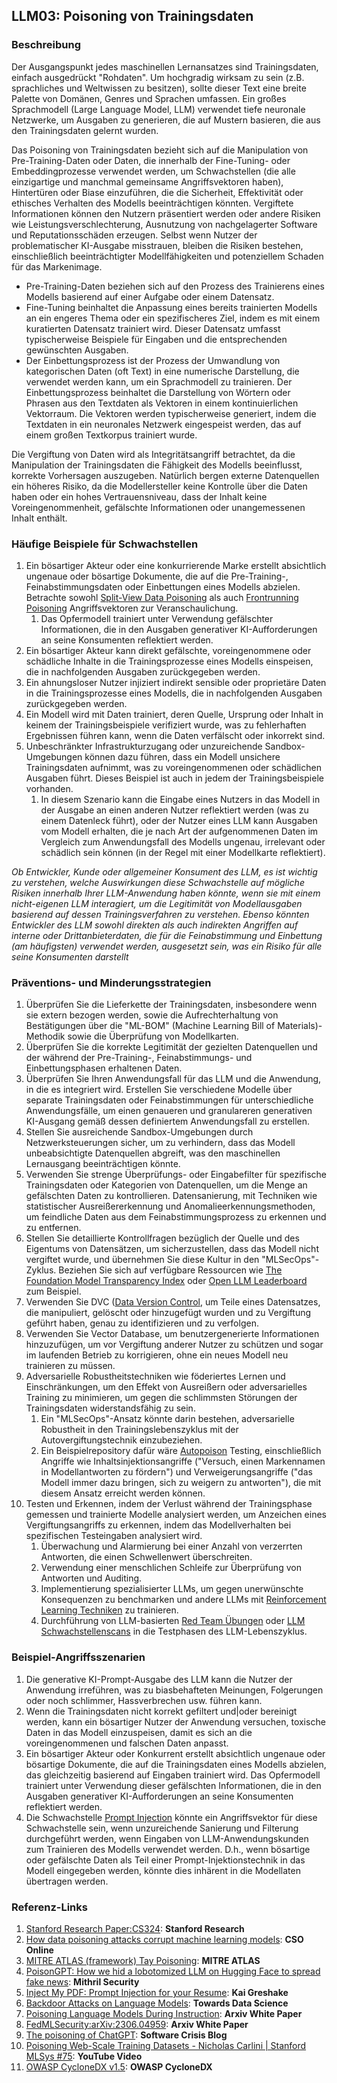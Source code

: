 ## LLM03: Poisoning von Trainingsdaten

### Beschreibung

Der Ausgangspunkt jedes maschinellen Lernansatzes sind Trainingsdaten, einfach ausgedrückt "Rohdaten". Um hochgradig wirksam zu sein (z.B. sprachliches und Weltwissen zu besitzen), sollte dieser Text eine breite Palette von Domänen, Genres und Sprachen umfassen. Ein großes Sprachmodell (Large Language Model, LLM) verwendet tiefe neuronale Netzwerke, um Ausgaben zu generieren, die auf Mustern basieren, die aus den Trainingsdaten gelernt wurden.

Das Poisoning von Trainingsdaten bezieht sich auf die Manipulation von Pre-Training-Daten oder Daten, die innerhalb der Fine-Tuning- oder Embeddingprozesse verwendet werden, um Schwachstellen (die alle einzigartige und manchmal gemeinsame Angriffsvektoren haben), Hintertüren oder Biase einzuführen, die die Sicherheit, Effektivität oder ethisches Verhalten des Modells beeinträchtigen könnten. Vergiftete Informationen können den Nutzern präsentiert werden oder andere Risiken wie Leistungsverschlechterung, Ausnutzung von nachgelagerter Software und Reputationsschäden erzeugen. Selbst wenn Nutzer der problematischer KI-Ausgabe misstrauen, bleiben die Risiken bestehen, einschließlich beeinträchtigter Modellfähigkeiten und potenziellem Schaden für das Markenimage.

- Pre-Training-Daten beziehen sich auf den Prozess des Trainierens eines Modells basierend auf einer Aufgabe oder einem Datensatz.
- Fine-Tuning beinhaltet die Anpassung eines bereits trainierten Modells an ein engeres Thema oder ein spezifischeres Ziel, indem es mit einem kuratierten Datensatz trainiert wird. Dieser Datensatz umfasst typischerweise Beispiele für Eingaben und die entsprechenden gewünschten Ausgaben.
- Der Einbettungsprozess ist der Prozess der Umwandlung von kategorischen Daten (oft Text) in eine numerische Darstellung, die verwendet werden kann, um ein Sprachmodell zu trainieren. Der Einbettungsprozess beinhaltet die Darstellung von Wörtern oder Phrasen aus den Textdaten als Vektoren in einem kontinuierlichen Vektorraum. Die Vektoren werden typischerweise generiert, indem die Textdaten in ein neuronales Netzwerk eingespeist werden, das auf einem großen Textkorpus trainiert wurde.

Die Vergiftung von Daten wird als Integritätsangriff betrachtet, da die Manipulation der Trainingsdaten die Fähigkeit des Modells beeinflusst, korrekte Vorhersagen auszugeben. Natürlich bergen externe Datenquellen ein höheres Risiko, da die Modellersteller keine Kontrolle über die Daten haben oder ein hohes Vertrauensniveau, dass der Inhalt keine Voreingenommenheit, gefälschte Informationen oder unangemessenen Inhalt enthält.

### Häufige Beispiele für Schwachstellen

1. Ein bösartiger Akteur oder eine konkurrierende Marke erstellt absichtlich ungenaue oder bösartige Dokumente, die auf die Pre-Training-, Feinabstimmungsdaten oder Einbettungen eines Modells abzielen. Betrachte sowohl [Split-View Data Poisoning](https://github.com/GangGreenTemperTatum/speaking/blob/main/dc604/hacker-summer-camp-23/Ads%20_%20Poisoning%20Web%20Training%20Datasets%20_%20Flow%20Diagram%20-%20Exploit%201%20Split-View%20Data%20Poisoning.jpeg) als auch [Frontrunning Poisoning](https://github.com/GangGreenTemperTatum/speaking/blob/main/dc604/hacker-summer-camp-23/Ads%20_%20Poisoning%20Web%20Training%20Datasets%20_%20Flow%20Diagram%20-%20Exploit%202%20Frontrunning%20Data%20Poisoning.jpeg) Angriffsvektoren zur Veranschaulichung.
   1. Das Opfermodell trainiert unter Verwendung gefälschter Informationen, die in den Ausgaben generativer KI-Aufforderungen an seine Konsumenten reflektiert werden.
2. Ein bösartiger Akteur kann direkt gefälschte, voreingenommene oder schädliche Inhalte in die Trainingsprozesse eines Modells einspeisen, die in nachfolgenden Ausgaben zurückgegeben werden.
3. Ein ahnungsloser Nutzer injiziert indirekt sensible oder proprietäre Daten in die Trainingsprozesse eines Modells, die in nachfolgenden Ausgaben zurückgegeben werden.
4. Ein Modell wird mit Daten trainiert, deren Quelle, Ursprung oder Inhalt in keinem der Trainingsbeispiele verifiziert wurde, was zu fehlerhaften Ergebnissen führen kann, wenn die Daten verfälscht oder inkorrekt sind.
5. Unbeschränkter Infrastrukturzugang oder unzureichende Sandbox-Umgebungen können dazu führen, dass ein Modell unsichere Trainingsdaten aufnimmt, was zu voreingenommenen oder schädlichen Ausgaben führt. Dieses Beispiel ist auch in jedem der Trainingsbeispiele vorhanden.
   1. In diesem Szenario kann die Eingabe eines Nutzers in das Modell in der Ausgabe an einen anderen Nutzer reflektiert werden (was zu einem Datenleck führt), oder der Nutzer eines LLM kann Ausgaben vom Modell erhalten, die je nach Art der aufgenommenen Daten im Vergleich zum Anwendungsfall des Modells ungenau, irrelevant oder schädlich sein können (in der Regel mit einer Modellkarte reflektiert).

*Ob Entwickler, Kunde oder allgemeiner Konsument des LLM, es ist wichtig zu verstehen, welche Auswirkungen diese Schwachstelle auf mögliche Risiken innerhalb Ihrer LLM-Anwendung haben könnte, wenn sie mit einem nicht-eigenen LLM interagiert, um die Legitimität von Modellausgaben basierend auf dessen Trainingsverfahren zu verstehen. Ebenso könnten Entwickler des LLM sowohl direkten als auch indirekten Angriffen auf interne oder Drittanbieterdaten, die für die Feinabstimmung und Einbettung (am häufigsten) verwendet werden, ausgesetzt sein, was ein Risiko für alle seine Konsumenten darstellt*

### Präventions- und Minderungsstrategien

1. Überprüfen Sie die Lieferkette der Trainingsdaten, insbesondere wenn sie extern bezogen werden, sowie die Aufrechterhaltung von Bestätigungen über die "ML-BOM" (Machine Learning Bill of Materials)-Methodik sowie die Überprüfung von Modellkarten.
2. Überprüfen Sie die korrekte Legitimität der gezielten Datenquellen und der während der Pre-Training-, Feinabstimmungs- und Einbettungsphasen erhaltenen Daten.
3. Überprüfen Sie Ihren Anwendungsfall für das LLM und die Anwendung, in die es integriert wird. Erstellen Sie verschiedene Modelle über separate Trainingsdaten oder Feinabstimmungen für unterschiedliche Anwendungsfälle, um einen genaueren und granulareren generativen KI-Ausgang gemäß dessen definiertem Anwendungsfall zu erstellen.
4. Stellen Sie ausreichende Sandbox-Umgebungen durch Netzwerksteuerungen sicher, um zu verhindern, dass das Modell unbeabsichtigte Datenquellen abgreift, was den maschinellen Lernausgang beeinträchtigen könnte.
5. Verwenden Sie strenge Überprüfungs- oder Eingabefilter für spezifische Trainingsdaten oder Kategorien von Datenquellen, um die Menge an gefälschten Daten zu kontrollieren. Datensanierung, mit Techniken wie statistischer Ausreißererkennung und Anomalieerkennungsmethoden, um feindliche Daten aus dem Feinabstimmungsprozess zu erkennen und zu entfernen.
6. Stellen Sie detaillierte Kontrollfragen bezüglich der Quelle und des Eigentums von Datensätzen, um sicherzustellen, dass das Modell nicht vergiftet wurde, und übernehmen Sie diese Kultur in den "MLSecOps"-Zyklus. Beziehen Sie sich auf verfügbare Ressourcen wie [The Foundation Model Transparency Index](https://crfm.stanford.edu/fmti/) oder [Open LLM Leaderboard](https://huggingface.co/spaces/HuggingFaceH4/open_llm_leaderboard) zum Beispiel.
7. Verwenden Sie DVC ([Data Version Control](https://dvc.org/doc/user-guide/analytics), um Teile eines Datensatzes, die manipuliert, gelöscht oder hinzugefügt wurden und zu Vergiftung geführt haben, genau zu identifizieren und zu verfolgen.
8. Verwenden Sie Vector Database, um benutzergenerierte Informationen hinzuzufügen, um vor Vergiftung anderer Nutzer zu schützen und sogar im laufenden Betrieb zu korrigieren, ohne ein neues Modell neu trainieren zu müssen.
9. Adversarielle Robustheitstechniken wie föderiertes Lernen und Einschränkungen, um den Effekt von Ausreißern oder adversarielles Training zu minimieren, um gegen die schlimmsten Störungen der Trainingsdaten widerstandsfähig zu sein.
   1. Ein "MLSecOps"-Ansatz könnte darin bestehen, adversarielle Robustheit in den Trainingslebenszyklus mit der Autovergiftungstechnik einzubeziehen.
   2. Ein Beispielrepository dafür wäre [Autopoison](https://github.com/azshue/AutoPoison) Testing, einschließlich Angriffe wie Inhaltsinjektionsangriffe ("Versuch, einen Markennamen in Modellantworten zu fördern") und Verweigerungsangriffe ("das Modell immer dazu bringen, sich zu weigern zu antworten"), die mit diesem Ansatz erreicht werden können.
10. Testen und Erkennen, indem der Verlust während der Trainingsphase gemessen und trainierte Modelle analysiert werden, um Anzeichen eines Vergiftungsangriffs zu erkennen, indem das Modellverhalten bei spezifischen Testeingaben analysiert wird.
    1. Überwachung und Alarmierung bei einer Anzahl von verzerrten Antworten, die einen Schwellenwert überschreiten.
    2. Verwendung einer menschlichen Schleife zur Überprüfung von Antworten und Auditing.
    3. Implementierung spezialisierter LLMs, um gegen unerwünschte Konsequenzen zu benchmarken und andere LLMs mit [Reinforcement Learning Techniken](https://wandb.ai/ayush-thakur/Intro-RLAIF/reports/An-Introduction-to-Training-LLMs-Using-Reinforcement-Learning-From-Human-Feedback-RLHF---VmlldzozMzYyNjcy) zu trainieren.
    4. Durchführung von LLM-basierten [Red Team Übungen](https://www.anthropic.com/index/red-teaming-language-models-to-reduce-harms-methods-scaling-behaviors-and-lessons-learned) oder [LLM Schwachstellenscans](https://github.com/leondz/garak) in die Testphasen des LLM-Lebenszyklus.

### Beispiel-Angriffsszenarien

1. Die generative KI-Prompt-Ausgabe des LLM kann die Nutzer der Anwendung irreführen, was zu biasbehafteten Meinungen, Folgerungen oder noch schlimmer, Hassverbrechen usw. führen kann.
2. Wenn die Trainingsdaten nicht korrekt gefiltert und|oder bereinigt werden, kann ein bösartiger Nutzer der Anwendung versuchen, toxische Daten in das Modell einzuspeisen, damit es sich an die voreingenommenen und falschen Daten anpasst.
3. Ein bösartiger Akteur oder Konkurrent erstellt absichtlich ungenaue oder bösartige Dokumente, die auf die Trainingsdaten eines Modells abzielen, das gleichzeitig basierend auf Eingaben trainiert wird. Das Opfermodell trainiert unter Verwendung dieser gefälschten Informationen, die in den Ausgaben generativer KI-Aufforderungen an seine Konsumenten reflektiert werden.
4. Die Schwachstelle [Prompt Injection](https://github.com/OWASP/www-project-top-10-for-large-language-model-applications/blob/main/1_0_vulns/PromptInjection.md) könnte ein Angriffsvektor für diese Schwachstelle sein, wenn unzureichende Sanierung und Filterung durchgeführt werden, wenn Eingaben von LLM-Anwendungskunden zum Trainieren des Modells verwendet werden. D.h., wenn bösartige oder gefälschte Daten als Teil einer Prompt-Injektionstechnik in das Modell eingegeben werden, könnte dies inhärent in die Modellaten übertragen werden.

### Referenz-Links

1. [Stanford Research Paper:CS324](https://stanford-cs324.github.io/winter2022/lectures/data/): **Stanford Research**
2. [How data poisoning attacks corrupt machine learning models](https://www.csoonline.com/article/3613932/how-data-poisoning-attacks-corrupt-machine-learning-models.html): **CSO Online**
3. [MITRE ATLAS (framework) Tay Poisoning](https://atlas.mitre.org/studies/AML.CS0009/): **MITRE ATLAS**
4. [PoisonGPT: How we hid a lobotomized LLM on Hugging Face to spread fake news](https://blog.mithrilsecurity.io/poisongpt-how-we-hid-a-lobotomized-llm-on-hugging-face-to-spread-fake-news/): **Mithril Security**
5. [Inject My PDF: Prompt Injection for your Resume](https://kai-greshake.de/posts/inject-my-pdf/): **Kai Greshake**
6. [Backdoor Attacks on Language Models](https://towardsdatascience.com/backdoor-attacks-on-language-models-can-we-trust-our-models-weights-73108f9dcb1f): **Towards Data Science**
7. [Poisoning Language Models During Instruction](https://arxiv.org/abs/2305.00944): **Arxiv White Paper**
8. [FedMLSecurity:arXiv:2306.04959](https://arxiv.org/abs/2306.04959): **Arxiv White Paper**
9. [The poisoning of ChatGPT](https://softwarecrisis.dev/letters/the-poisoning-of-chatgpt/): **Software Crisis Blog**
10. [Poisoning Web-Scale Training Datasets - Nicholas Carlini | Stanford MLSys #75](https://www.youtube.com/watch?v=h9jf1ikcGyk): **YouTube Video**
11. [OWASP CycloneDX v1.5](https://cyclonedx.org/capabilities/mlbom/): **OWASP CycloneDX**